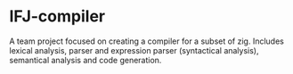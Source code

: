 # IFJ-compiler

A team project focused on creating a compiler for a subset of zig.
Includes lexical analysis, parser and expression parser (syntactical analysis), semantical analysis and code generation.
